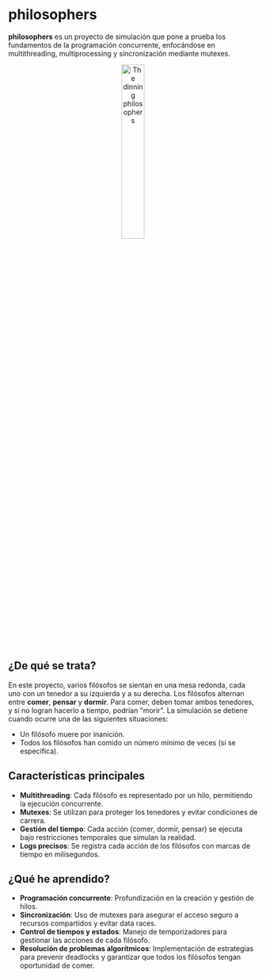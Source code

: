 # philosophers

**philosophers** es un proyecto de simulación que pone a prueba los fundamentos de la programación concurrente, enfocándose en multithreading, multiprocessing y sincronización mediante mutexes.

<p align="center">
  <img src="https://github.com/user-attachments/assets/b460d07c-adbb-4d55-838f-c52495c95dcd" alt="The dinning philosophers" width="30%">
</p>

## ¿De qué se trata?

En este proyecto, varios filósofos se sientan en una mesa redonda, cada uno con un tenedor a su izquierda y a su derecha. Los filósofos alternan entre **comer**, **pensar** y **dormir**. Para comer, deben tomar ambos tenedores, y si no logran hacerlo a tiempo, podrían "morir". La simulación se detiene cuando ocurre una de las siguientes situaciones:

- Un filósofo muere por inanición.
- Todos los filósofos han comido un número mínimo de veces (si se especifica).

## Características principales

- **Multithreading**: Cada filósofo es representado por un hilo, permitiendo la ejecución concurrente.
- **Mutexes**: Se utilizan para proteger los tenedores y evitar condiciones de carrera.
- **Gestión del tiempo**: Cada acción (comer, dormir, pensar) se ejecuta bajo restricciones temporales que simulan la realidad.
- **Logs precisos**: Se registra cada acción de los filósofos con marcas de tiempo en milisegundos.

## ¿Qué he aprendido?

- **Programación concurrente**: Profundización en la creación y gestión de hilos.
- **Sincronización**: Uso de mutexes para asegurar el acceso seguro a recursos compartidos y evitar data races.
- **Control de tiempos y estados**: Manejo de temporizadores para gestionar las acciones de cada filósofo.
- **Resolución de problemas algorítmicos**: Implementación de estrategias para prevenir deadlocks y garantizar que todos los filósofos tengan oportunidad de comer.

